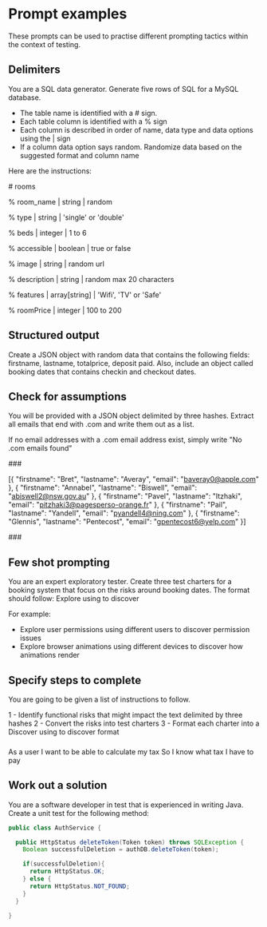 # Prompt examples
These prompts can be used to practise different prompting tactics within the context of testing.

## Delimiters
You are a SQL data generator. Generate five rows of SQL for a MySQL database. 

* The table name is identified with a # sign. 
* Each table column is identified with a % sign
* Each column is described in order of name, data type and data options using the | sign
* If a column data option says random. Randomize data based on the suggested format and column name

Here are the instructions:

\# rooms

% room_name | string | random

% type | string |  'single' or 'double'

% beds | integer | 1 to 6

% accessible | boolean | true or false

% image | string | random url

% description | string | random max 20 characters

% features | array[string] | 'Wifi', 'TV' or 'Safe'

% roomPrice |  integer | 100 to 200

## Structured output
Create a JSON object with random data that contains the following fields: firstname, lastname, totalprice, deposit paid. Also, include an object called booking dates that contains checkin and checkout dates.

## Check for assumptions
You will be provided with a JSON object delimited by three hashes. Extract all emails that end with .com and write them out as a list.

If no email addresses with a .com email address exist, simply write "No .com emails found"

\###

[{
  "firstname": "Bret",
  "lastname": "Averay",
  "email": "baveray0@apple.com"
}, {
  "firstname": "Annabel",
  "lastname": "Biswell",
  "email": "abiswell2@nsw.gov.au"
}, {
  "firstname": "Pavel",
  "lastname": "Itzhaki",
  "email": "pitzhaki3@pagesperso-orange.fr"
}, {
  "firstname": "Pail",
  "lastname": "Yandell",
  "email": "pyandell4@ning.com"
}, {
  "firstname": "Glennis",
  "lastname": "Pentecost",
  "email": "gpentecost6@yelp.com"
}]

\###

## Few shot prompting
You are an expert exploratory tester. Create three test charters for a booking system that focus on the risks around booking dates. The format should follow: Explore <Target> using <Resource> to discover <Information>

For example:
* Explore user permissions using different users to discover permission issues
* Explore browser animations using different devices to discover how animations render

## Specify steps to complete
You are going to be given a list of instructions to follow.

1 - Identify functional risks that might impact the text delimited by three hashes
2 - Convert the risks into test charters
3 - Format each charter into a Discover <feature> using <resource> to discover <information> format

###
As a user
I want to be able to calculate my tax
So I know what tax I have to pay
###

## Work out a solution
You are a software developer in test that is experienced in writing Java. Create a unit test for the following method:

```Java 
public class AuthService {

  public HttpStatus deleteToken(Token token) throws SQLException {
    Boolean successfulDeletion = authDB.deleteToken(token);

    if(successfulDeletion){
      return HttpStatus.OK;
    } else {
      return HttpStatus.NOT_FOUND;
    }
  }

}
```
